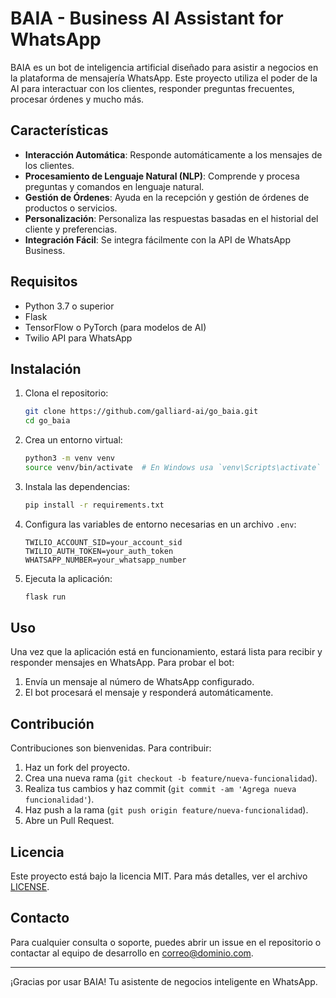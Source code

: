 # BAIA - Business AI Assistant for WhatsApp

BAIA es un bot de inteligencia artificial diseñado para asistir a negocios en la plataforma de mensajería WhatsApp. Este proyecto utiliza el poder de la AI para interactuar con los clientes, responder preguntas frecuentes, procesar órdenes y mucho más.

## Características

- **Interacción Automática**: Responde automáticamente a los mensajes de los clientes.
- **Procesamiento de Lenguaje Natural (NLP)**: Comprende y procesa preguntas y comandos en lenguaje natural.
- **Gestión de Órdenes**: Ayuda en la recepción y gestión de órdenes de productos o servicios.
- **Personalización**: Personaliza las respuestas basadas en el historial del cliente y preferencias.
- **Integración Fácil**: Se integra fácilmente con la API de WhatsApp Business.

## Requisitos

- Python 3.7 o superior
- Flask
- TensorFlow o PyTorch (para modelos de AI)
- Twilio API para WhatsApp

## Instalación

1. Clona el repositorio:
    ```bash
    git clone https://github.com/galliard-ai/go_baia.git
    cd go_baia
    ```

2. Crea un entorno virtual:
    ```bash
    python3 -m venv venv
    source venv/bin/activate  # En Windows usa `venv\Scripts\activate`
    ```

3. Instala las dependencias:
    ```bash
    pip install -r requirements.txt
    ```

4. Configura las variables de entorno necesarias en un archivo `.env`:
    ```env
    TWILIO_ACCOUNT_SID=your_account_sid
    TWILIO_AUTH_TOKEN=your_auth_token
    WHATSAPP_NUMBER=your_whatsapp_number
    ```

5. Ejecuta la aplicación:
    ```bash
    flask run
    ```

## Uso

Una vez que la aplicación está en funcionamiento, estará lista para recibir y responder mensajes en WhatsApp. Para probar el bot:

1. Envía un mensaje al número de WhatsApp configurado.
2. El bot procesará el mensaje y responderá automáticamente.

## Contribución

Contribuciones son bienvenidas. Para contribuir:

1. Haz un fork del proyecto.
2. Crea una nueva rama (`git checkout -b feature/nueva-funcionalidad`).
3. Realiza tus cambios y haz commit (`git commit -am 'Agrega nueva funcionalidad'`).
4. Haz push a la rama (`git push origin feature/nueva-funcionalidad`).
5. Abre un Pull Request.

## Licencia

Este proyecto está bajo la licencia MIT. Para más detalles, ver el archivo [LICENSE](LICENSE).

## Contacto

Para cualquier consulta o soporte, puedes abrir un issue en el repositorio o contactar al equipo de desarrollo en [correo@dominio.com](mailto:correo@dominio.com).

---

¡Gracias por usar BAIA! Tu asistente de negocios inteligente en WhatsApp.
